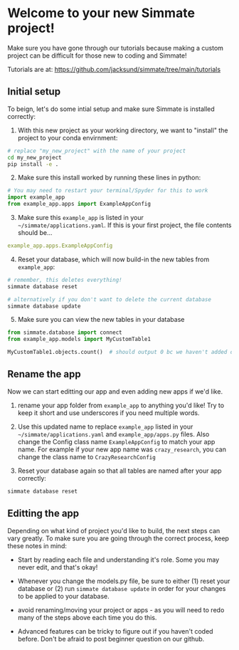 
# Welcome to your new Simmate project!

Make sure you have gone through our tutorials because making a custom project
can be difficult for those new to coding and Simmate!

Tutorials are at: https://github.com/jacksund/simmate/tree/main/tutorials



## Initial setup

To beign, let's do some intial setup and make sure Simmate is installed correctly:

1. With this new project as your working directory, we want to "install" the project to
your conda envirnment:

``` bash
# replace "my_new_project" with the name of your project
cd my_new_project
pip install -e .
```

2. Make sure this install worked by running these lines in python:

``` python
# You may need to restart your terminal/Spyder for this to work
import example_app
from example_app.apps import ExampleAppConfig
```

3. Make sure this `example_app` is listed in your `~/simmate/applications.yaml`.
If this is your first project, the file contents should be...
``` yaml
example_app.apps.ExampleAppConfig
```

4. Reset your database, which will now build-in the new tables from `example_app`:

``` bash
# remember, this deletes everything!
simmate database reset

# alternatively if you don't want to delete the current database
simmate database update
```

5. Make sure you can view the new tables in your database

``` python
from simmate.database import connect
from example_app.models import MyCustomTable1

MyCustomTable1.objects.count()  # should output 0 bc we haven't added data yet
```



## Rename the app

Now we can start editting our app and even adding new apps if we'd like.

1. rename your app folder from `example_app` to anything you'd like! Try
to keep it short and use underscores if you need multiple words.

2. Use this updated name to replace `example_app` listed in your
 `~/simmate/applications.yaml` and `example_app/apps.py` files. Also change the 
 Config class name `ExampleAppConfig` to match your app name. For example if 
 your new app name was `crazy_research`, you can change the class name 
 to `CrazyResearchConfig`

3. Reset your database again so that all tables are named after your app correctly: 

``` bash
simmate database reset
```



## Editting the app

Depending on what kind of project you'd like to build, the next steps can vary
greatly. To make sure you are going through the correct process, keep these
notes in mind:

- Start by reading each file and understanding it's role. Some you may never 
edit, and that's okay!

- Whenever you change the models.py file, be sure to either (1) reset your database
or (2) run `simmate database update` in order for your changes to be applied 
to your database.

- avoid renaming/moving your project or apps - as you will need to redo many of
 the steps above each time you do this.

- Advanced features can be tricky to figure out if you haven't coded before. 
Don't be afraid to post beginner question on our github.
